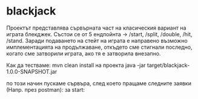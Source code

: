 # blackjack

Проектът представлява сървърната част на класическия вариант на играта блекджек. 
Състои се от 5 ендпойнта -> /start, /split, /double, /hit, /stand. Заради подаването на стейт на играта е направено 
възможно имплементацията на продължаване, откъдето сме стигнали последно, когато сме затворили играта, ако тя е 
затворила внезапно.

Как да тестваме:
mvn clean install на проекта
java -jar target/blackjack-1.0.0-SNAPSHOT.jar

по този начин пускаме сървъра, след което пращаме следните заявки (Напр. през postman):
за start:

